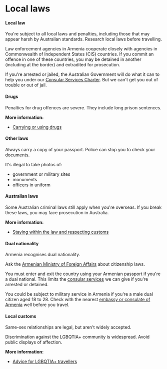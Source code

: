 # Local laws

#### Local law

You're subject to all local laws and penalties, including those that may appear harsh by Australian standards. Research local laws before travelling.

Law enforcement agencies in Armenia cooperate closely with agencies in Commonwealth of Independent States (CIS) countries. If you commit an offence in one of these countries, you may be detained in another (including at the border) and extradited for prosecution.

If you're arrested or jailed, the Australian Government will do what it can to help you under our [Consular Services Charter](https://www.smartraveller.gov.au/node/46). But we can't get you out of trouble or out of jail.

#### Drugs

Penalties for drug offences are severe. They include long prison sentences.

**More information:**

* [Carrying or using drugs](/before-you-go/laws/drugs "Carrying or using drugs")

#### Other laws

Always carry a copy of your passport. Police can stop you to check your documents.

It's illegal to take photos of:

* government or military sites
* monuments
* officers in uniform

#### Australian laws

Some Australian criminal laws still apply when you're overseas. If you break these laws, you may face prosecution in Australia.

**More information:**

* [Staying within the law and respecting customs](/before-you-go/laws "Staying within the law")

#### Dual nationality

Armenia recognises dual nationality.

Ask the [Armenian Ministry of Foreign Affairs](http://www.mfa.am/en/citizenship/) about citizenship laws.

You must enter and exit the country using your Armenian passport if you're a dual national. This limits the [consular services](/consular-services "Our services") we can give if you're arrested or detained.

You could be subject to military service in Armenia if you're a male dual citizen aged 18 to 28. Check with the nearest [embassy or consulate of Armenia](https://www.mfa.am/en/consulates/) well before you travel.

#### Local customs

Same-sex relationships are legal, but aren't widely accepted.

Discrimination against the LGBQTIA+ community is widespread. Avoid public displays of affection.

**More information:**

* [Advice for LGBQTIA+ travellers](/node/349)